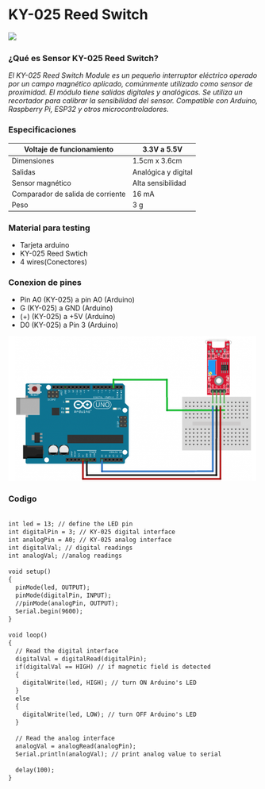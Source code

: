 # KY-025 Reed Switch
<img src="https://uelectronics.com/wp-content/uploads/2017/06/AR0043-Sensor-KY-025-v5.jpg" width="250">

### ¿Qué es Sensor KY-025 Reed Switch?

_El KY-025 Reed Switch Module es un pequeño interruptor eléctrico operado por un campo magnético aplicado, comúnmente utilizado como sensor de proximidad._
_El módulo tiene salidas digitales y analógicas._
_Se utiliza un recortador para calibrar la sensibilidad del sensor._
_Compatible con Arduino, Raspberry Pi, ESP32 y otros microcontroladores._


### Especificaciones

| Voltaje de funcionamiento       | 3.3V a 5.5V             |
|---------------------------------|-------------------------|
| Dimensiones                     | 1.5cm x 3.6cm           |
| Salidas                         | Analógica y digital     |
|Sensor magnético                 | Alta sensibilidad       |
|Comparador de salida de corriente| 16 mA                   |
|Peso                             | 3 g                     |


### Material para testing

  - Tarjeta arduino 
  - KY-025 Reed Swtich
  - 4 wires(Conectores)

### Conexion de pines

  - Pin A0 (KY-025) a pin A0 (Arduino)
  - G (KY-025) a GND (Arduino)
  - (+) (KY-025) a +5V (Arduino)
  - D0 (KY-025) a Pin 3 (Arduino)

<img src="image_2021-12-07_194950.png" width="500">


### Codigo

```

int led = 13; // define the LED pin
int digitalPin = 3; // KY-025 digital interface
int analogPin = A0; // KY-025 analog interface
int digitalVal; // digital readings
int analogVal; //analog readings

void setup()
{
  pinMode(led, OUTPUT);
  pinMode(digitalPin, INPUT);
  //pinMode(analogPin, OUTPUT);
  Serial.begin(9600);
}

void loop()
{
  // Read the digital interface
  digitalVal = digitalRead(digitalPin); 
  if(digitalVal == HIGH) // if magnetic field is detected
  {
    digitalWrite(led, HIGH); // turn ON Arduino's LED
  }
  else
  {
    digitalWrite(led, LOW); // turn OFF Arduino's LED
  }

  // Read the analog interface
  analogVal = analogRead(analogPin); 
  Serial.println(analogVal); // print analog value to serial

  delay(100);
}

```
